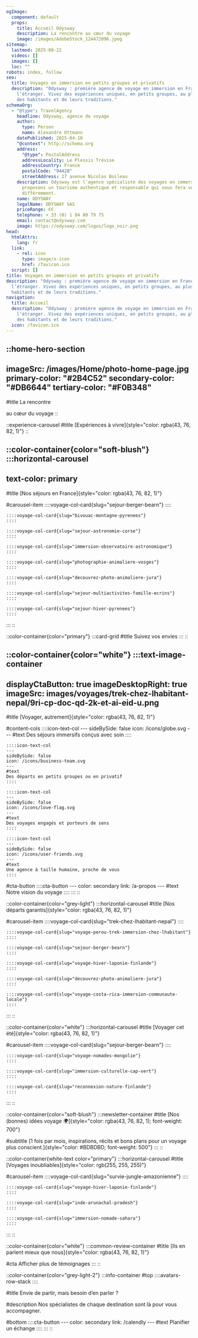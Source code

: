 ```yaml
---
ogImage:
  component: default
  props:
    title: Accueil Odysway
    description: La rencontre au cœur du voyage
    image: /images/AdobeStock_124472096.jpeg
sitemap:
  lastmod: 2025-08-22
  videos: []
  images: []
  loc: ""
robots: index, follow
seo:
  title: Voyages en immersion en petits groupes et privatifs
  description: "Odysway : première agence de voyage en immersion en France et à
    l’étranger. Vivez des expériences uniques, en petits groupes, au plus près
    des habitants et de leurs traditions."
schemaOrg:
  - "@type": TravelAgency
    headline: Odysway, agence de voyage
    author:
      type: Person
      name: Alexandre Ottmann
    datePublished: 2025-04-10
    "@context": http://schema.org
    address:
      "@type": PostalAddress
      addressLocality: Le Plessis Trévise
      addressCountry: France
      postalCode: "94420"
      streetAddress: 27 avenue Nicolas Boileau
    description: Odysway est l'agence spécialiste des voyages en immersion. Nous
      proposons un tourisme authentique et responsable qui vous fera voyager
      différemment.
    name: ODYSWAY
    legalName: ODYSWAY SAS
    priceRange: €€
    telephone: + 33 (0) 1 84 80 79 75
    email: contact@odysway.com
    image: https://odysway.com/logos/logo_noir.png
head:
  htmlAttrs:
    lang: fr
  link:
    - rel: icon
      type: image/x-icon
      href: /favicon.ico
  script: []
title: Voyages en immersion en petits groupes et privatifs
description: "Odysway : première agence de voyage en immersion en France et à
  l’étranger. Vivez des expériences uniques, en petits groupes, au plus près des
  habitants et de leurs traditions."
navigation:
  title: Accueil
  description: "Odysway : première agence de voyage en immersion en France et à
    l’étranger. Vivez des expériences uniques, en petits groupes, au plus près
    des habitants et de leurs traditions."
  icon: /favicon.ico
---
```


::home-hero-section
---
imageSrc: /images/Home/photo-home-page.jpg
primary-color: "#2B4C52"
secondary-color: "#DB6644"
tertiary-color: "#F0B348"
---
#title
La rencontre

au cœur du voyage
::

::experience-carousel
#title
[Expériences à vivre]{style="color: rgba(43, 76, 82, 1)"}
::

::color-container{color="soft-blush"}
  :::horizontal-carousel
  ---
  text-color: primary
  ---
  #title
  [Nos séjours en France]{style="color: rgba(43, 76, 82, 1)"}
  
  #carousel-item
    ::::voyage-col-card{slug="sejour-berger-bearn"}
    ::::
  
    ::::voyage-col-card{slug="bivouac-montagne-pyrenees"}
    ::::
  
    ::::voyage-col-card{slug="sejour-astronomie-corse"}
    ::::
  
    ::::voyage-col-card{slug="immersion-observatoire-astronomique"}
    ::::
  
    ::::voyage-col-card{slug="photographie-animaliere-vosges"}
    ::::
  
    ::::voyage-col-card{slug="decouvrez-photo-animaliere-jura"}
    ::::
  
    ::::voyage-col-card{slug="sejour-multiactivites-famille-ecrins"}
    ::::
  
    ::::voyage-col-card{slug="sejour-hiver-pyrenees"}
    ::::
  :::
::

::color-container{color="primary"}
  :::card-grid
  #title
  Suivez vos envies
  :::
::

::color-container{color="white"}
  :::text-image-container
  ---
  displayCtaButton: true
  imageDesktopRight: true
  imageSrc: images/voyages/trek-chez-lhabitant-nepal/9ri-cp-doc-qd-2k-et-ai-eid-u.png
  ---
  #title
  [Voyager, autrement]{style="color: rgba(43, 76, 82, 1)"}
  
  #content-cols
    ::::icon-text-col
    ---
    sideBySide: false
    icon: /icons/globe.svg
    ---
    #text
    Des séjours immersifs conçus avec soin
    ::::
  
    ::::icon-text-col
    ---
    sideBySide: false
    icon: /icons/business-team.svg
    ---
    #text
    Des départs en petits groupes ou en privatif
    ::::
  
    ::::icon-text-col
    ---
    sideBySide: false
    icon: /icons/love-flag.svg
    ---
    #text
    Des voyages engagés et porteurs de sens
    ::::
  
    ::::icon-text-col
    ---
    sideBySide: false
    icon: /icons/user-friends.svg
    ---
    #text
    Une agence à taille humaine, proche de vous
    ::::
  
  #cta-button
    ::::cta-button
    ---
    color: secondary
    link: /a-propos
    ---
    #text
    Notre vision du voyage
    ::::
  :::
::

::color-container{color="grey-light"}
  :::horizontal-carousel
  #title
  [Nos départs garantis]{style="color: rgba(43, 76, 82, 1)"}
  
  #carousel-item
    ::::voyage-col-card{slug="trek-chez-lhabitant-nepal"}
    ::::
  
    ::::voyage-col-card{slug="voyage-perou-trek-immersion-chez-lhabitant"}
    ::::
  
    ::::voyage-col-card{slug="sejour-berger-bearn"}
    ::::
  
    ::::voyage-col-card{slug="voyage-hiver-laponie-finlande"}
    ::::
  
    ::::voyage-col-card{slug="decouvrez-photo-animaliere-jura"}
    ::::
  
    ::::voyage-col-card{slug="voyage-costa-rica-immersion-communaute-locale"}
    ::::
  :::
::

::color-container{color="white"}
  :::horizontal-carousel
  #title
  [Voyager cet été]{style="color: rgba(43, 76, 82, 1)"}
  
  #carousel-item
    ::::voyage-col-card{slug="sejour-berger-bearn"}
    ::::
  
    ::::voyage-col-card{slug="voyage-nomades-mongolie"}
    ::::
  
    ::::voyage-col-card{slug="immersion-culturelle-cap-vert"}
    ::::
  
    ::::voyage-col-card{slug="reconnexion-nature-finlande"}
    ::::
  :::
::

::color-container{color="soft-blush"}
  :::newsletter-container
  #title
  [Nos (bonnes) idées voyage 🌍]{style="color: rgba(43, 76, 82, 1); font-weight: 700"}
  
  #subtitle
  [1 fois par mois, inspirations, récits et bons plans pour un voyage plus conscient.]{style="color: #BDBDBD; font-weight: 500"}
  :::
::

::color-container{white-text color="primary"}
  :::horizontal-carousel
  #title
  [Voyages inoubliables]{style="color: rgb(255, 255, 255)"}
  
  #carousel-item
    ::::voyage-col-card{slug="survie-jungle-amazonienne"}
    ::::
  
    ::::voyage-col-card{slug="voyage-hiver-laponie-finlande"}
    ::::
  
    ::::voyage-col-card{slug="inde-arunachal-pradesh"}
    ::::
  
    ::::voyage-col-card{slug="immersion-nomade-sahara"}
    ::::
  
  <!-- ::::voyage-col-card{slug="voyage-immersion-colombie"}
    :::: -->
  :::
::

::color-container{color="white"}
  :::common-review-container
  #title
  [Ils en parlent mieux que nous]{style="color: rgba(43, 76, 82, 1)"}
  
  #cta
  Afficher plus de témoignages
  :::
::

::color-container{color="grey-light-2"}
  :::info-container
  #top
    ::::avatars-row-stack
    ::::
  
  #title
  Envie de partir, mais besoin d’en parler ?
  
  #description
  Nos spécialistes de chaque destination sont là pour vous accompagner.
  
  #bottom
    ::::cta-button
    ---
    color: secondary
    link: /calendly
    ---
    #text
    Planifier un échange
    ::::
  :::
::
